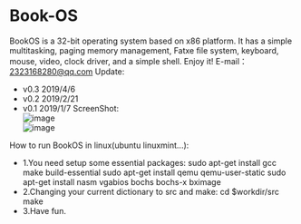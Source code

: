 # Book-OS
BookOS is a 32-bit operating system based on x86 platform. It has a simple multitasking, paging memory management, Fatxe file system, keyboard, mouse, video, clock driver, and a simple shell. Enjoy it!
E-mail：2323168280@qq.com
Update:  
- v0.3 2019/4/6  
- v0.2 2019/2/21  
- v0.1 2019/1/7
ScreenShot:  
![image](https://github.com/huzichengdevelop/BookOSv0.3/blob/master/screenshot/logo.png)  
![image](https://github.com/huzichengdevelop/BookOSv0.3/blob/master/screenshot/run.png)  


How to run BookOS in linux(ubuntu linuxmint...):
- 1.You need setup some essential packages:
    sudo apt-get install gcc make build-essential
    sudo apt-get install qemu qemu-user-static
    sudo apt-get install nasm vgabios bochs bochs-x bximage
- 2.Changing your current dictionary to src and make:
	cd $workdir/src
	make
- 3.Have fun.
